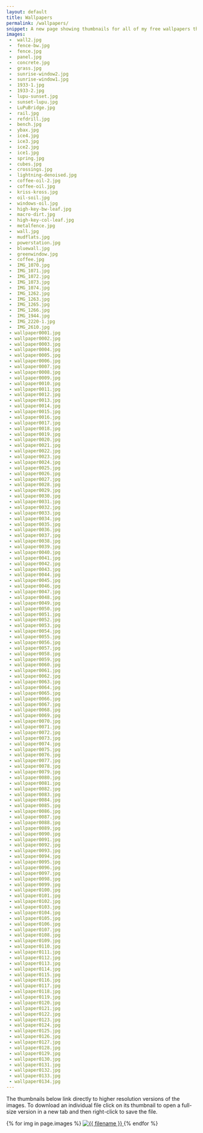 ```yaml
---
layout: default
title: Wallpapers
permalink: /wallpapers/
snippet: A new page showing thumbnails for all of my free wallpapers that have now been open sourced on github.
images:
 -  wall2.jpg
 -  fence-bw.jpg
 -  fence.jpg
 -  panel.jpg
 -  concrete.jpg
 -  grass.jpg
 -  sunrise-window2.jpg
 -  sunrise-window1.jpg
 -  1933-1.jpg
 -  1933-2.jpg
 -  lupu-sunset.jpg
 -  sunset-lupu.jpg
 -  LuPuBridge.jpg
 -  rail.jpg
 -  refdrill.jpg
 -  bench.jpg
 -  ybax.jpg
 -  ice4.jpg
 -  ice3.jpg
 -  ice2.jpg
 -  ice1.jpg
 -  spring.jpg
 -  cubes.jpg
 -  crossings.jpg
 -  lightning-denoised.jpg
 -  coffee-oil-2.jpg
 -  coffee-oil.jpg
 -  kriss-kross.jpg
 -  oil-soil.jpg
 -  windows-oil.jpg
 -  high-key-bw-leaf.jpg
 -  macro-dirt.jpg
 -  high-key-col-leaf.jpg
 -  metalfence.jpg
 -  wall.jpg
 -  mudflats.jpg
 -  powerstation.jpg
 -  bluewall.jpg
 -  greenwindow.jpg
 -  coffee.jpg
 -  IMG_1070.jpg
 -  IMG_1071.jpg
 -  IMG_1072.jpg
 -  IMG_1073.jpg
 -  IMG_1074.jpg
 -  IMG_1262.jpg
 -  IMG_1263.jpg
 -  IMG_1265.jpg
 -  IMG_1266.jpg
 -  IMG_1944.jpg
 -  IMG_2220-1.jpg
 -  IMG_2610.jpg
 - wallpaper0001.jpg
 - wallpaper0002.jpg
 - wallpaper0003.jpg
 - wallpaper0004.jpg
 - wallpaper0005.jpg
 - wallpaper0006.jpg
 - wallpaper0007.jpg
 - wallpaper0008.jpg
 - wallpaper0009.jpg
 - wallpaper0010.jpg
 - wallpaper0011.jpg
 - wallpaper0012.jpg
 - wallpaper0013.jpg
 - wallpaper0014.jpg
 - wallpaper0015.jpg
 - wallpaper0016.jpg
 - wallpaper0017.jpg
 - wallpaper0018.jpg
 - wallpaper0019.jpg
 - wallpaper0020.jpg
 - wallpaper0021.jpg
 - wallpaper0022.jpg
 - wallpaper0023.jpg
 - wallpaper0024.jpg
 - wallpaper0025.jpg
 - wallpaper0026.jpg
 - wallpaper0027.jpg
 - wallpaper0028.jpg
 - wallpaper0029.jpg
 - wallpaper0030.jpg
 - wallpaper0031.jpg
 - wallpaper0032.jpg
 - wallpaper0033.jpg
 - wallpaper0034.jpg
 - wallpaper0035.jpg
 - wallpaper0036.jpg
 - wallpaper0037.jpg
 - wallpaper0038.jpg
 - wallpaper0039.jpg
 - wallpaper0040.jpg
 - wallpaper0041.jpg
 - wallpaper0042.jpg
 - wallpaper0043.jpg
 - wallpaper0044.jpg
 - wallpaper0045.jpg
 - wallpaper0046.jpg
 - wallpaper0047.jpg
 - wallpaper0048.jpg
 - wallpaper0049.jpg
 - wallpaper0050.jpg
 - wallpaper0051.jpg
 - wallpaper0052.jpg
 - wallpaper0053.jpg
 - wallpaper0054.jpg
 - wallpaper0055.jpg
 - wallpaper0056.jpg
 - wallpaper0057.jpg
 - wallpaper0058.jpg
 - wallpaper0059.jpg
 - wallpaper0060.jpg
 - wallpaper0061.jpg
 - wallpaper0062.jpg
 - wallpaper0063.jpg
 - wallpaper0064.jpg
 - wallpaper0065.jpg
 - wallpaper0066.jpg
 - wallpaper0067.jpg
 - wallpaper0068.jpg
 - wallpaper0069.jpg
 - wallpaper0070.jpg
 - wallpaper0071.jpg
 - wallpaper0072.jpg
 - wallpaper0073.jpg
 - wallpaper0074.jpg
 - wallpaper0075.jpg
 - wallpaper0076.jpg
 - wallpaper0077.jpg
 - wallpaper0078.jpg
 - wallpaper0079.jpg
 - wallpaper0080.jpg
 - wallpaper0081.jpg
 - wallpaper0082.jpg
 - wallpaper0083.jpg
 - wallpaper0084.jpg
 - wallpaper0085.jpg
 - wallpaper0086.jpg
 - wallpaper0087.jpg
 - wallpaper0088.jpg
 - wallpaper0089.jpg
 - wallpaper0090.jpg
 - wallpaper0091.jpg
 - wallpaper0092.jpg
 - wallpaper0093.jpg
 - wallpaper0094.jpg
 - wallpaper0095.jpg
 - wallpaper0096.jpg
 - wallpaper0097.jpg
 - wallpaper0098.jpg
 - wallpaper0099.jpg
 - wallpaper0100.jpg
 - wallpaper0101.jpg
 - wallpaper0102.jpg
 - wallpaper0103.jpg
 - wallpaper0104.jpg
 - wallpaper0105.jpg
 - wallpaper0106.jpg
 - wallpaper0107.jpg
 - wallpaper0108.jpg
 - wallpaper0109.jpg
 - wallpaper0110.jpg
 - wallpaper0111.jpg
 - wallpaper0112.jpg
 - wallpaper0113.jpg
 - wallpaper0114.jpg
 - wallpaper0115.jpg
 - wallpaper0116.jpg
 - wallpaper0117.jpg
 - wallpaper0118.jpg
 - wallpaper0119.jpg
 - wallpaper0120.jpg
 - wallpaper0121.jpg
 - wallpaper0122.jpg
 - wallpaper0123.jpg
 - wallpaper0124.jpg
 - wallpaper0125.jpg
 - wallpaper0126.jpg
 - wallpaper0127.jpg
 - wallpaper0128.jpg
 - wallpaper0129.jpg
 - wallpaper0130.jpg
 - wallpaper0131.jpg
 - wallpaper0132.jpg
 - wallpaper0133.jpg
 - wallpaper0134.jpg
---
```

The thumbnails below link directly to higher resolution versions of the images. To download an individual file click on its thumbnail to open a full-size version in a new tab and then right-click to save the file.

<div class="image-gallery">
    {% for img in page.images %}
    <a href="{{site.imagebase}}{{ img }}" data-fancybox="gallery" >
<!--        <img class="galpic" src="{{site.imagebase}}{{ img }}" /> -->
        <img src="//images.weserv.nl/?url={{site.imagebase}}{{ img }}&w=200&h=200&output=jpg&q=50&t=square" alt="{{ filename }}" />
    </a>
    {% endfor %}
</div>

